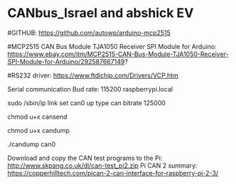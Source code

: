 # CANbus_Israel and abshick EV


#GITHUB: https://github.com/autowp/arduino-mcp2515  

#MCP2515 CAN Bus Module TJA1050 Receiver SPI Module for Arduino: https://www.ebay.com/itm/MCP2515-CAN-Bus-Module-TJA1050-Receiver-SPI-Module-for-Arduino/292587667149?

#RS232 driver: https://www.ftdichip.com/Drivers/VCP.htm

Serial communication 
Bud rate: 115200
raspberrypi.local


sudo /sbin/ip link set can0 up type can bitrate 125000

chmod u+x cansend

chmod u+x candump

./candump can0


Download and copy the CAN test programs to the Pi: http://www.skpang.co.uk/dl/can-test_pi2.zip
Pi CAN 2 summary: https://copperhilltech.com/pican-2-can-interface-for-raspberry-pi-2-3/
